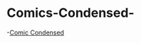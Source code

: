 # Comics-Condensed-

-[Comic Condensed]( https://csheridan16.github.io/Comics-Condensed/index.html)



